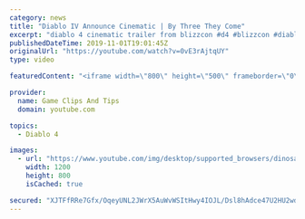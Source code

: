 ```yaml
---
category: news
title: "Diablo IV Announce Cinematic | By Three They Come"
excerpt: "diablo 4 cinematic trailer from blizzcon #d4 #blizzcon #diablo."
publishedDateTime: 2019-11-01T19:01:45Z
originalUrl: "https://youtube.com/watch?v=0vE3rAjtqUY"
type: video

featuredContent: "<iframe width=\"800\" height=\"500\" frameborder=\"0\" src=\"https://www.youtube.com/embed/0vE3rAjtqUY\" allow=\"accelerometer; autoplay; encrypted-media; gyroscope; picture-in-picture\" allowfullscreen></iframe>"

provider:
  name: Game Clips And Tips
  domain: youtube.com

topics:
  - Diablo 4

images:
  - url: "https://www.youtube.com/img/desktop/supported_browsers/dinosaur.png"
    width: 1200
    height: 800
    isCached: true

secured: "XJTFfRRe7Gfx/OqeyUNL2JWrX5AuWvWSItHwy4IOJL/Dsl8hAdce47U2HU2wdFCrDsX5utT/EuqZUSL7JQZe8TcZkZSC/xaMGCUhuoQH+LlGtMCWugQ51roUNvZwYFpLNm/0DodK/iFYTy6LC6vhF0KXfctKCKxYlCYkEXhBeBSSt4XfYH8pspPBBvWfSsJ3cZ/0E+dZ7Mh8gm8hloLB0RARoqxkb5LcWevjgbIF2srN7fnTfNpVd4Fd13OSU0/ktSBfQRF7tSi7lvgNQeqZ6dj/+WNX54F9CGqrShM4qKhpEgTyqS4YKy5AbZcK8iN9pyGzFCiGOE7ZkHb0kitIfab6vroqi9rQYQzeZi8fLx5MQTaa17tf+4393R3nbZNnKgzNu/DHG/9yjptZ7hsXyQ==;JYtd7sO58pGSxx+Fzgrl1g=="
---
```


